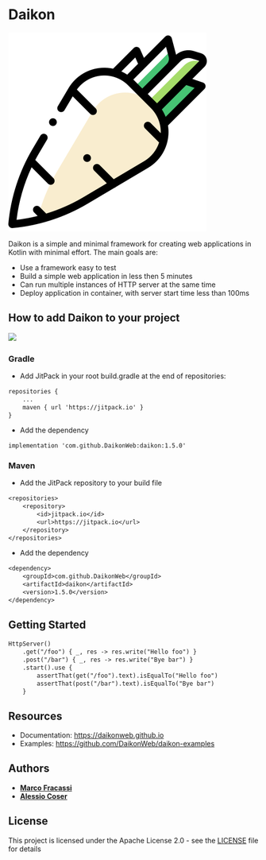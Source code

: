 # Daikon

![Daikon](./logo.svg)

Daikon is a simple and minimal framework for creating web applications in Kotlin with minimal effort.
The main goals are:
* Use a framework easy to test
* Build a simple web application in less then 5 minutes
* Can run multiple instances of HTTP server at the same time
* Deploy application in container, with server start time less than 100ms

## How to add Daikon to your project
[![](https://jitpack.io/v/daikonweb/daikon.svg)](https://jitpack.io/#daikonweb/daikon)

### Gradle
- Add JitPack in your root build.gradle at the end of repositories:
```
repositories {
    ...
    maven { url 'https://jitpack.io' }
}
```

- Add the dependency
```
implementation 'com.github.DaikonWeb:daikon:1.5.0'
```

### Maven
- Add the JitPack repository to your build file 
```
<repositories>
    <repository>
        <id>jitpack.io</id>
        <url>https://jitpack.io</url>
    </repository>
</repositories>
```
- Add the dependency
```
<dependency>
    <groupId>com.github.DaikonWeb</groupId>
    <artifactId>daikon</artifactId>
    <version>1.5.0</version>
</dependency>
```

## Getting Started
```
HttpServer()
    .get("/foo") { _, res -> res.write("Hello foo") }
    .post("/bar") { _, res -> res.write("Bye bar") }
    .start().use {
        assertThat(get("/foo").text).isEqualTo("Hello foo")
        assertThat(post("/bar").text).isEqualTo("Bye bar")
    }
```

## Resources
* Documentation: https://daikonweb.github.io
* Examples: https://github.com/DaikonWeb/daikon-examples

## Authors

* **[Marco Fracassi](https://github.com/fracassi-marco)**
* **[Alessio Coser](https://github.com/AlessioCoser)**

## License

This project is licensed under the Apache License 2.0 - see the [LICENSE](LICENSE) file for details
